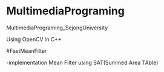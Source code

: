 # MultimediaPrograming
MultimediaPrograming_SejongUniversity

Using OpenCV in C++

#FastMeanFilter

-implementation Mean Filter using SAT(Summed Area TAble)
